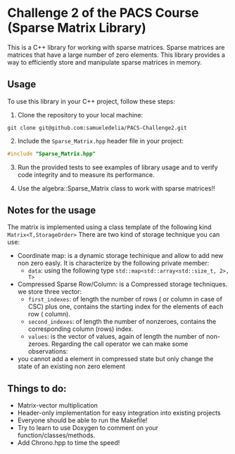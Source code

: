 # Challenge 2 of the PACS Course (Sparse Matrix Library)

This is a C++ library for working with sparse matrices. Sparse matrices are matrices that have a large number of zero elements. This library provides a way to efficiently store and manipulate sparse matrices in memory.


## Usage

To use this library in your C++ project, follow these steps:

1. Clone the repository to your local machine:

```
git clone git@github.com:samueledelia/PACS-Challenge2.git
```
2. Include the `Sparse_Matrix.hpp` header file in your project:

```cpp
#include "Sparse_Matrix.hpp"
```
3. Run the provided tests to see examples of library usage and to verify code integrity and to measure its performance.

4. Use the algebra::Sparse_Matrix class to work with sparse matrices!!
## Notes for the usage
The matrix is implemented using a class template of the following kind `Matrix<T,StorageOrder>`
There are two kind of storage technique you can use:
- Coordinate map: is a dynamic storage techinique and allow to add new non zero easly. It is characterize by the following private member:
    - `data`: using the following type `std::map<std::array<std::size_t, 2>, T>`
- Compressed Sparse Row/Column: is a Compressed storage techniques. we store three vector:
    - `first_indexes`: of length the number of rows ( or column in case of CSC) plus one, contains the starting index for the elements of each row ( column).
    - `second_indexes`: of length the number of nonzeroes, contains the corresponding column (rows) index.
    - `values`: is the vector of values, again of length the number of non-zeroes.
Regarding the call operator we can make some observations:
- you cannot add a element in compressed state but only change the state of an existing non zero element
## Things to do:
- Matrix-vector multiplication
- Header-only implementation for easy integration into existing projects
- Everyone should be able to run the Makefile!
- Try to learn to use Doxygen to comment on your function/classes/methods.
- Add Chrono.hpp to time the speed!